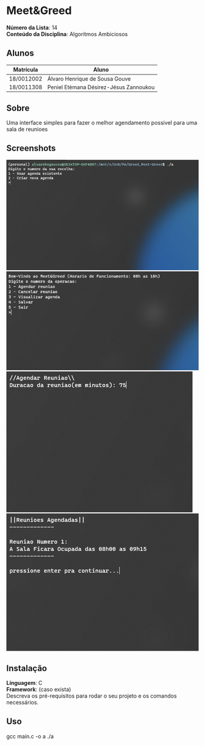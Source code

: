# Meet&Greed

**Número da Lista**: 14<br>
**Conteúdo da Disciplina**: Algoritmos Ambiciosos<br>

## Alunos
|Matrícula | Aluno |
| -- | -- |
| 18/0012002  | Álvaro Henrique de Sousa Gouve |
| 18/0011308  | Peniel Etèmana Désirez-Jésus Zannoukou |

## Sobre 
Uma interface simples para fazer o melhor agendamento possivel para uma sala de reunioes

## Screenshots
![Menu Inicial](https://github.com/projeto-de-algoritmos/Greed_Meet-Greed/blob/master/images/Menu%201.PNG)
![Menu Principal](https://github.com/projeto-de-algoritmos/Greed_Meet-Greed/blob/master/images/Menu%202.PNG)
![Agendar Reuniao](https://github.com/projeto-de-algoritmos/Greed_Meet-Greed/blob/master/images/Agendar.PNG)
![Visualizar](https://github.com/projeto-de-algoritmos/Greed_Meet-Greed/blob/master/images/Show.PNG)

## Instalação 
**Linguagem**: C<br>
**Framework**: (caso exista)<br>
Descreva os pré-requisitos para rodar o seu projeto e os comandos necessários.

## Uso 
gcc main.c -o a
./a




